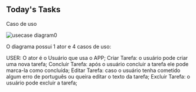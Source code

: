 ## Today's Tasks

Caso de uso

![usecase diagram0](https://user-images.githubusercontent.com/36802539/44239200-94e0f980-a18e-11e8-8539-30d7ed1e231a.jpg)

O diagrama possui 1 ator e 4 casos de uso:

USER: O ator é o Usuário que usa o APP;
Criar Tarefa: o usuário pode criar uma nova tarefa;
Concluir Tarefa: após o usuário concluir a tarefa ele pode marca-la como concluída;
Editar Tarefa: caso o usuário tenha cometido algum erro de português ou queira editar o texto da tarefa;
Excluir Tarefa: o usuário pode excluir a tarefa;



